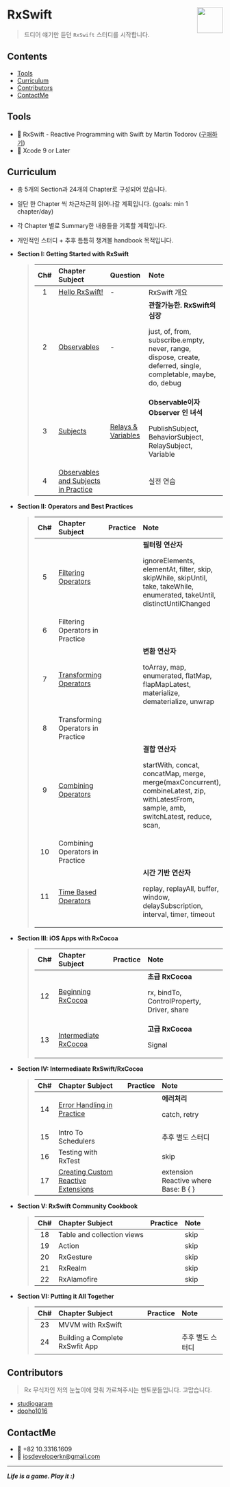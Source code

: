 # RxSwift <img src = "https://github.com/ReactiveX/RxSwift/raw/master/assets/Rx_Logo_M.png" width = 60  align = right> 

>드디어 얘기만 듣던 `RxSwift` 스터디를 시작합니다.

## Contents
* [Tools](https://github.com/fimuxd/RxSwift#tools)
* [Curriculum](https://github.com/fimuxd/RxSwift#curriculum)
* [Contributors](https://github.com/fimuxd/RxSwift#Contributors)
* [ContactMe](https://github.com/fimuxd/RxSwift#ContactMe)

## Tools
* 📕 RxSwift - Reactive Programming with Swift by Martin Todorov ([구매하기](https://store.raywenderlich.com/products/rxswift?_ga=2.88706715.1421367013.1516248812-515082446.1516248812))
* 🔨 Xcode 9 or Later

## Curriculum

* 총 5개의 Section과 24개의 Chapter로 구성되어 있습니다.
* 일단 한 Chapter 씩 차근차근히 읽어나갈 계획입니다. (goals: min 1 chapter/day)
* 각 Chapter 별로 Summary한 내용들을 기록할 계획입니다.
* 개인적인 스터디 + 추후 틈틈히 챙겨볼 handbook 목적입니다.

* **Section I: Getting Started with RxSwift**
	> | Ch# | Chapter Subject | Question | Note | 
	> |:---:| :--- | :--- | :--- |
	> |1|[Hello RxSwift!](https://github.com/fimuxd/RxSwift/blob/master/Lectures/01_HelloRxSwift/Ch.1%20Hello%20RxSwift.md) | - | RxSwift 개요|
	> |2|[Observables](https://github.com/fimuxd/RxSwift/blob/master/Lectures/02_Observables/Ch2.%20Observables.md) | - | **관찰가능한. RxSwift의 심장**<p> just, of, from, subscribe.empty, never, range, dispose, create, deferred, single, completable, maybe, do, debug |
	> |3|[Subjects](https://github.com/fimuxd/RxSwift/blob/master/Lectures/03_Subjects/Ch3.%20Subjects.md) | [Relays & Variables](https://github.com/fimuxd/RxSwift/blob/master/Lectures/03_Subjects/Ch3.%20Homework.md) | **Observable이자 Observer 인 녀석**<p> PublishSubject, BehaviorSubject, RelaySubject, Variable|
	> |4|[Observables and Subjects in Practice](https://github.com/fimuxd/RxSwift/blob/master/Lectures/04_ObservablesAndSubjectsInPractice/Ch4.ObservablesAndSubjectsInPractice.md)|| 실전 연습 |

* **Section II: Operators and Best Practices**
	> | Ch# | Chapter Subject | Practice | Note |
	> |:---:| :--- | :---: | :--- |
	> |5|[Filtering Operators](https://github.com/fimuxd/RxSwift/blob/master/Lectures/05_Filtering%20Operators/Ch5.%20FilteringOperators.md)||**필터링 연산자**<p> ignoreElements, elementAt, filter, skip, skipWhile, skipUntil, take, takeWhile, enumerated, takeUntil, distinctUntilChanged|
	> |6|Filtering Operators in Practice|||
	> |7|[Transforming Operators](https://github.com/fimuxd/RxSwift/blob/master/Lectures/07_Transforming%20Operators/CH7_TransformingOperators.md)||**변환 연산자**<p> toArray, map, enumerated, flatMap, flapMapLatest, materialize, dematerialize, unwrap|
	> |8|Transforming Operators in Practice|||
	> |9|[Combining Operators](https://github.com/fimuxd/RxSwift/blob/master/Lectures/09_Combining%20Operators/Ch9.CombiningOperators.md)||**결합 연산자**<p> startWith, concat, concatMap, merge, merge(maxConcurrent), combineLatest, zip, withLatestFrom, sample, amb, switchLatest, reduce, scan, |
	> |10|Combining Operators in Practice|||
	> |11|[Time Based Operators](https://github.com/fimuxd/RxSwift/blob/master/Lectures/11_Time%20Based%20Operators/Time%20Based%20Operators.md)||**시간 기반 연산자**<p> replay, replayAll, buffer, window, delaySubscription, interval, timer, timeout|

* **Section III: iOS Apps with RxCocoa**
	> | Ch# | Chapter Subject | Practice | Note |
	> |:---:| :--- | :---: | :--- |
	> |12|[Beginning RxCocoa](https://github.com/fimuxd/RxSwift/blob/master/Lectures/12.%20Beginning%20RxCocoa/Ch12.%20Beginning%20RxCocoa.md)||**초급 RxCocoa**<p> rx, bindTo, ControlProperty, Driver, share|
	> |13|[Intermediate RxCocoa](https://github.com/fimuxd/RxSwift/blob/master/Lectures/13.%20Intermediate%20RxCocoa/Ch13.Intermediate%20RxCocoa.md)||**고급 RxCocoa**<p> Signal|

* **Section IV: Intermediaate RxSwift/RxCocoa**
	> | Ch# | Chapter Subject | Practice | Note |
	> |:---:| :--- | :---: | :--- |
	> |14|[Error Handling in Practice](https://github.com/fimuxd/RxSwift/blob/master/Lectures/14.%20Error%20Handling%20in%20Practice/Ch.14%20Error%20Handling%20in%20Practice.md)||**에러처리**<p> catch, retry|
	> |15|Intro To Schedulers||추후 별도 스터디|
	> |16|Testing with RxTest||skip|
	> |17|[Creating Custom Reactive Extensions](https://github.com/fimuxd/RxSwift/blob/master/Lectures/17_Creating%20Custom%20Reactive%20Extensions/Ch.17%20Creating%20Custom%20Reactive%20Extensions.md)||extension Reactive where Base: B { }|

* **Section V: RxSwift Community Cookbook**
	> | Ch# | Chapter Subject | Practice | Note |
	> |:---:| :--- | :---: | :--- |
	> |18|Table and collection views||skip|
	> |19|Action||skip|
	> |20|RxGesture||skip|
	> |21|RxRealm||skip|
	> |22|RxAlamofire||skip|

* **Section VI: Putting it All Together**
	> | Ch# | Chapter Subject | Practice | Note |
	> |:---:| :--- | :---: | :--- |
	> |23|MVVM with RxSwift|||
	> |24|Building a Complete RxSwfit App||추후 별도 스터디|

## Contributors

> Rx 무식자인 저의 눈높이에 맞춰 가르쳐주시는 멘토분들입니다. 고맙습니다. 

* [studiogaram](https://github.com/studiogaram)
* [dooho1016](https://github.com/dooho1016)

## ContactMe
* 📱 +82 10.3316.1609
* 📧 iosdeveloperkr@gmail.com

***
***Life is a game. Play it :)***